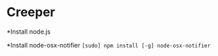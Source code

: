 Creeper
=======

*Install node.js

*Install node-osx-notifier
```[sudo] npm install [-g] node-osx-notifier```
